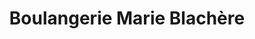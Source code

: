 ---
title: "Boulangerie Marie Blachère"
url: /seyssins/boulangerie-marie-blachere/
shop: boulangerie
---